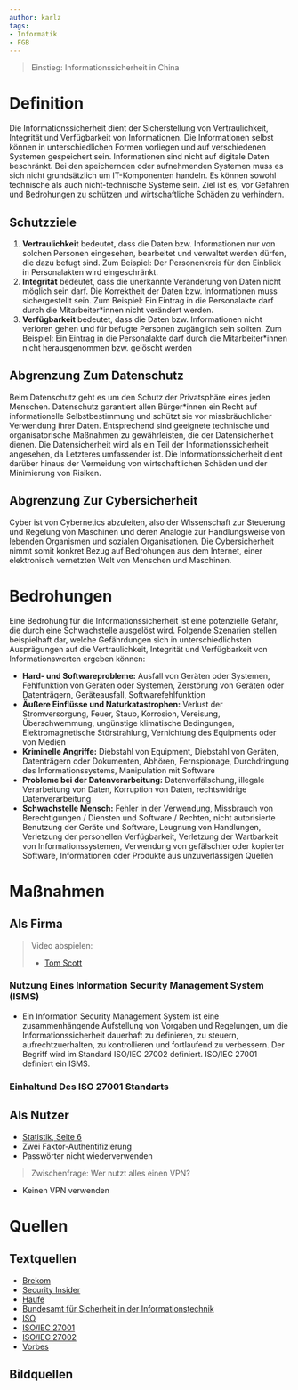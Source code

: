 ```yaml
---
author: karlz
tags:
- Informatik
- FGB
---
```


>Einstieg: Informationssicherheit in China

# Definition

Die Informationssicherheit dient der Sicherstellung von Vertraulichkeit, Integrität und Verfügbarkeit von Informationen. Die Informationen selbst können in unterschiedlichen Formen vorliegen und auf verschiedenen Systemen gespeichert sein. Informationen sind nicht auf digitale Daten beschränkt. Bei den speichernden oder aufnehmenden Systemen muss es sich nicht grundsätzlich um IT-Komponenten handeln. Es können sowohl technische als auch nicht-technische Systeme sein. Ziel ist es, vor Gefahren und Bedrohungen zu schützen und wirtschaftliche Schäden zu verhindern.

## Schutzziele

1.  **Vertraulichkeit** bedeutet, dass die Daten bzw. Informationen nur von solchen Personen eingesehen, bearbeitet und verwaltet werden dürfen, die dazu befugt sind. Zum Beispiel: Der Personenkreis für den Einblick in Personalakten wird eingeschränkt.
1.  **Integrität** bedeutet, dass die unerkannte Veränderung von Daten nicht möglich sein darf. Die Korrektheit der Daten bzw. Informationen muss sichergestellt sein. Zum Beispiel: Ein Eintrag in die Personalakte darf durch die Mitarbeiter\*innen nicht verändert werden.
1.  **Verfügbarkeit** bedeutet, dass die Daten bzw. Informationen nicht verloren gehen und für befugte Personen zugänglich sein sollten. Zum Beispiel: Ein Eintrag in die Personalakte darf durch die Mitarbeiter\*innen nicht herausgenommen bzw. gelöscht werden

## Abgrenzung Zum Datenschutz

Beim Datenschutz geht es um den Schutz der Privatsphäre eines jeden Menschen. Datenschutz garantiert allen Bürger\*innen ein Recht auf informationelle Selbstbestimmung und schützt sie vor missbräuchlicher Verwendung ihrer Daten. Entsprechend sind geeignete technische und organisatorische Maßnahmen zu gewährleisten, die der Datensicherheit dienen. Die Datensicherheit wird als ein Teil der Informationssicherheit angesehen, da Letzteres umfassender ist. Die Informationssicherheit dient darüber hinaus der Vermeidung von wirtschaftlichen Schäden und der Minimierung von Risiken.

## Abgrenzung Zur Cybersicherheit

Cyber ist von Cybernetics abzuleiten, also der Wissenschaft zur Steuerung und Regelung von Maschinen und deren Analogie zur Handlungsweise von lebenden Organismen und sozialen Organisationen. Die Cybersicherheit nimmt somit konkret Bezug auf Bedrohungen aus dem Internet, einer elektronisch vernetzten Welt von Menschen und Maschinen.

# Bedrohungen

Eine Bedrohung für die Informationssicherheit ist eine potenzielle Gefahr, die durch eine Schwachstelle ausgelöst wird. Folgende Szenarien stellen beispielhaft dar, welche Gefährdungen sich in unterschiedlichsten Ausprägungen auf die Vertraulichkeit, Integrität und Verfügbarkeit von Informationswerten ergeben können:
- **Hard- und Softwareprobleme:** Ausfall von Geräten oder Systemen, Fehlfunktion von Geräten oder Systemen, Zerstörung von Geräten oder Datenträgern, Geräteausfall, Softwarefehlfunktion
-   **Äußere Einflüsse und Naturkatastrophen:** Verlust der Stromversorgung, Feuer, Staub, Korrosion, Vereisung, Überschwemmung, ungünstige klimatische Bedingungen, Elektromagnetische Störstrahlung, Vernichtung des Equipments oder von Medien
-   **Kriminelle Angriffe:** Diebstahl von Equipment, Diebstahl von Geräten, Datenträgern oder Dokumenten, Abhören, Fernspionage, Durchdringung des Informationssystems, Manipulation mit Software
-   **Probleme bei der Datenverarbeitung:** Datenverfälschung, illegale Verarbeitung von Daten, Korruption von Daten, rechtswidrige Datenverarbeitung
-   **Schwachstelle Mensch:** Fehler in der Verwendung, Missbrauch von Berechtigungen / Diensten und Software / Rechten, nicht autorisierte Benutzung der Geräte und Software, Leugnung von Handlungen, Verletzung der personellen Verfügbarkeit, Verletzung der Wartbarkeit von Informationssystemen, Verwendung von gefälschter oder kopierter Software, Informationen oder Produkte aus unzuverlässigen Quellen

# Maßnahmen

## Als Firma

>Video abspielen:
>- [Tom Scott](https://www.youtube.com/watch?v=yoMOAIzBSpY)

### Nutzung Eines Information Security Management System (ISMS)

- Ein Information Security Management System ist eine zusammenhängende Aufstellung von Vorgaben und Regelungen, um die Informationssicherheit dauerhaft zu definieren, zu steuern, aufrechtzuerhalten, zu kontrollieren und fortlaufend zu verbessern. Der Begriff wird im Standard ISO/IEC 27002 definiert. ISO/IEC 27001 definiert ein ISMS.

### Einhaltund Des ISO 27001 Standarts

## Als Nutzer

- [Statistik, Seite 6](file:///home/karlz/Documents/Obsidian/Abi%202024/Informatik/Projects/Anforderungen/Digitalbarometer-ProPK-BSI_2022.pdf)
- Zwei Faktor-Authentifizierung
- Passwörter nicht wiederverwenden

>Zwischenfrage: Wer nutzt alles einen VPN?

- Keinen VPN verwenden

# Quellen

## Textquellen

- [Brekom](https://brekom.de/ratgeber-it-sicherheit/informationssicherheit/)
- [Security Insider](https://www.security-insider.de/was-ist-informationssicherheit-a-677316/)
- [Haufe](https://www.haufe.de/compliance/management-praxis/informationssicherheit/was-ist-informationssicherheit-eine-defintion_230130_483132.html)
- [Bundesamt für Sicherheit in der Informationstechnik](https://www.bsi.bund.de/DE/Home/home_node.html)
- [ISO](https://www.iso.org/isoiec-27001-information-security.html)
- [ISO/IEC 27001](https://de.wikipedia.org/wiki/ISO/IEC_27001)
- [ISO/IEC 27002](https://de.wikipedia.org/wiki/ISO/IEC_27002)
- [Vorbes](https://www.forbes.com/sites/waynerash/2020/06/17/your-vpn-may-be-your-greatest-security-risk-during-covid-19/)

## Bildquellen
